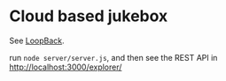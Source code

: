 # Cloud based jukebox
  
See [LoopBack](http://loopback.io).
  
run ```node server/server.js```, and then see the REST API in [http://localhost:3000/explorer/](http://localhost:3000/explorer/)
